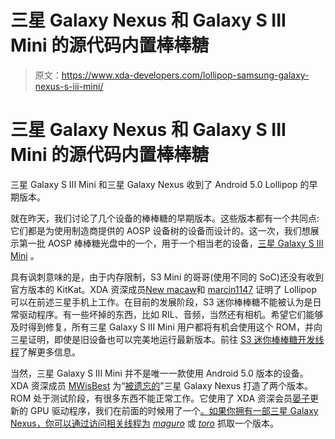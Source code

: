 # 三星 Galaxy Nexus 和 Galaxy S III Mini 的源代码内置棒棒糖

> 原文：<https://www.xda-developers.com/lollipop-samsung-galaxy-nexus-s-iii-mini/>

# 三星 Galaxy Nexus 和 Galaxy S III Mini 的源代码内置棒棒糖

三星 Galaxy S III Mini 和三星 Galaxy Nexus 收到了 Android 5.0 Lollipop 的早期版本。

就在昨天，我们讨论了几个设备的棒棒糖的早期版本。这些版本都有一个共同点:它们都是为使用制造商提供的 AOSP 设备树的设备而设计的。这一次，我们想展示第一批 AOSP 棒棒糖光盘中的一个，用于一个相当老的设备，[三星 Galaxy S III Mini](http://forum.xda-developers.com/galaxy-s3-mini) 。

具有讽刺意味的是，由于内存限制，S3 Mini 的哥哥(使用不同的 SoC)还没有收到官方版本的 KitKat。XDA 资深成员[New macaw](http://forum.xda-developers.com/member.php?u=5011036)和 [marcin1147](http://forum.xda-developers.com/member.php?u=4407940) 证明了 Lollipop 可以在前述三星手机上工作。在目前的发展阶段，S3 迷你棒棒糖不能被认为是日常驱动程序。有一些坏掉的东西，比如 RIL、音频，当然还有相机。希望它们能够及时得到修复，所有三星 Galaxy S III Mini 用户都将有机会使用这个 ROM，并向三星证明，即使是旧设备也可以完美地运行最新版本。前往 [S3 迷你棒棒糖开发线程](http://forum.xda-developers.com/galaxy-s3-mini/orig-development/rom-android-source-project-5-0-20141106-t2930961)了解更多信息。

当然，三星 Galaxy S III Mini 并不是唯一一款使用 Android 5.0 版本的设备。XDA 资深成员 [MWisBest](http://forum.xda-developers.com/member.php?u=3390093) 为“[被遗忘的](http://www.xda-developers.com/android/the-forgotten-samsung-galaxy-nexus-finally-receives-stable-kitkat/ "The Forgotten Galaxy Nexus Finally Receives Stable KitKat")”三星 Galaxy Nexus 打造了两个版本。ROM 处于测试阶段，有很多东西不能正常工作。它使用了 XDA 资深会员[晏子](http://forum.xda-developers.com/member.php?u=2633638)更新的 GPU 驱动程序，我们在前面的时候用了一个[。如果你拥有一部三星 Galaxy Nexus，你可以通过访问相关线程为](http://www.xda-developers.com/android/galaxy-nexus-gets-new-life-with-updated-gpu-drivers/) [*maguro*](http://forum.xda-developers.com/galaxy-nexus/verizon-develop/rom-fml-fork-life-06-05-2014-v2-t2427087) 或 [*toro*](http://forum.xda-developers.com/galaxy-nexus/verizon-develop/rom-fml-fork-life-06-05-2014-v2-t2427087) 抓取一个版本。